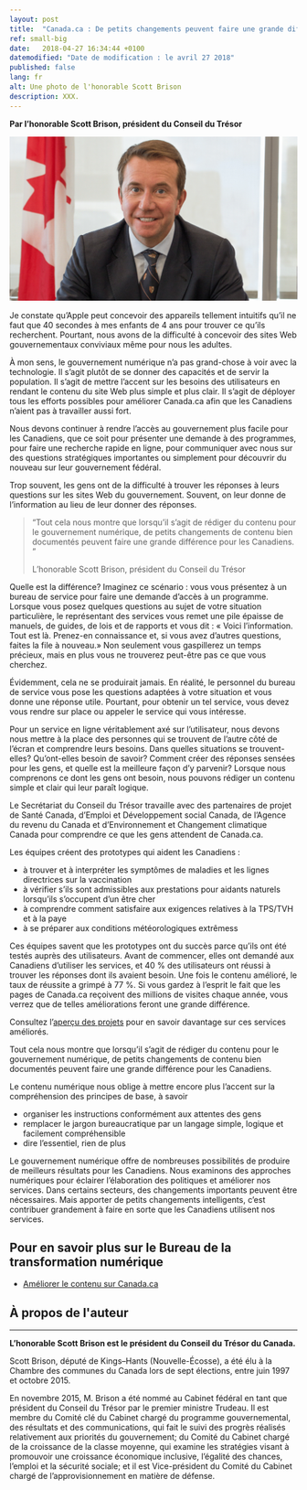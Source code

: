 ```yaml
---
layout: post
title:  "Canada.ca : De petits changements peuvent faire une grande différence"
ref: small-big
date:   2018-04-27 16:34:44 +0100
datemodified: "Date de modification : le avril 27 2018"
published: false
lang: fr
alt: Une photo de l'honorable Scott Brison
description: XXX.
---
```

**Par l’honorable Scott Brison, président du Conseil du Trésor**

<img class="img-responsive mrgn-bttm-lg" src="/images/PO/The-Honourable-Scott-Brison.png" width="750px" alt="Une photo de l'honorable Scott Brison" />

Je constate qu’Apple peut concevoir des appareils tellement intuitifs qu’il ne faut que 40 secondes à mes enfants de 4 ans pour trouver ce qu’ils recherchent. Pourtant, nous avons de la difficulté à concevoir des sites Web gouvernementaux conviviaux même pour nous les adultes.

À mon sens, le gouvernement numérique n’a pas grand-chose à voir avec la technologie. Il s’agit plutôt de se donner des capacités et de servir la population. Il s’agit de mettre l’accent sur les besoins des utilisateurs en rendant le contenu du site Web plus simple et plus clair. Il s’agit de déployer tous les efforts possibles pour améliorer Canada.ca afin que les Canadiens n’aient pas à travailler aussi fort.

Nous devons continuer à rendre l’accès au gouvernement plus facile pour les Canadiens, que ce soit pour présenter une demande à des programmes, pour faire une recherche rapide en ligne, pour communiquer avec nous sur des questions stratégiques importantes ou simplement pour découvrir du nouveau sur leur gouvernement fédéral. 

Trop souvent, les gens ont de la difficulté à trouver les réponses à leurs questions sur les sites Web du gouvernement. Souvent, on leur donne de l’information au lieu de leur donner des réponses.

<aside>
    <blockquote class="pquote img-responsive"><p>“Tout cela nous montre que lorsqu’il s’agit de rédiger du contenu pour le gouvernement numérique, de petits changements de contenu bien documentés peuvent faire une grande différence pour les Canadiens. ” </p><p class="quotesig">L’honorable Scott Brison, président du Conseil du Trésor</p>
         </blockquote>
</aside>

Quelle est la différence? Imaginez ce scénario : vous vous présentez à un bureau de service pour faire une demande d’accès à un programme. Lorsque vous posez quelques questions au sujet de votre situation particulière, le représentant des services vous remet une pile épaisse de manuels, de guides, de lois et de rapports et vous dit : « Voici l’information. Tout est là. Prenez-en connaissance et, si vous avez d’autres questions, faites la file à nouveau.» Non seulement vous gaspillerez un temps précieux, mais en plus vous ne trouverez peut-être pas ce que vous cherchez.

Évidemment, cela ne se produirait jamais. En réalité, le personnel du bureau de service vous pose les questions adaptées à votre situation et vous donne une réponse utile. Pourtant, pour obtenir un tel service, vous devez vous rendre sur place ou appeler le service qui vous intéresse.

Pour un service en ligne véritablement axé sur l’utilisateur, nous devons nous mettre à la place des personnes qui se trouvent de l’autre côté de l’écran et comprendre leurs besoins. Dans quelles situations se trouvent-elles? Qu’ont-elles besoin de savoir? Comment créer des réponses sensées pour les gens, et quelle est la meilleure façon d’y parvenir? Lorsque nous comprenons ce dont les gens ont besoin, nous pouvons rédiger un contenu simple et clair qui leur paraît logique.

Le Secrétariat du Conseil du Trésor travaille avec des partenaires de projet de Santé Canada, d’Emploi et Développement social Canada, de l’Agence du revenu du Canada et d’Environnement et Changement climatique Canada pour comprendre ce que les gens attendent de Canada.ca. 

Les équipes créent des prototypes qui aident les Canadiens :

- à trouver et à interpréter les symptômes de maladies et les lignes directrices sur la vaccination
-	à vérifier s’ils sont admissibles aux prestations pour aidants naturels lorsqu’ils s’occupent d’un être cher 
-	à comprendre comment satisfaire aux exigences relatives à la TPS/TVH et à la paye
-	à se préparer aux conditions météorologiques extrêmess

Ces équipes savent que les prototypes ont du succès parce qu’ils ont été testés auprès des utilisateurs. Avant de commencer, elles ont demandé aux Canadiens d’utiliser les services, et 40 % des utilisateurs ont réussi à trouver les réponses dont ils avaient besoin. Une fois le contenu amélioré, le taux de réussite a grimpé à 77 %. Si vous gardez à l’esprit le fait que les pages de Canada.ca reçoivent des millions de visites chaque année, vous verrez que de telles améliorations feront une grande différence.

Consultez l’[aperçu des projets](https://canada-ca.github.io/pages/apercu-projet.html) pour en savoir davantage sur ces services améliorés.

Tout cela nous montre que lorsqu’il s’agit de rédiger du contenu pour le gouvernement numérique, de petits changements de contenu bien documentés peuvent faire une grande différence pour les Canadiens. 

Le contenu numérique nous oblige à mettre encore plus l’accent sur la compréhension des principes de base, à savoir 

-	organiser les instructions conformément aux attentes des gens
-	remplacer le jargon bureaucratique par un langage simple, logique et facilement compréhensible 
-	dire l’essentiel, rien de plus 

Le gouvernement numérique offre de nombreuses possibilités de produire de meilleurs résultats pour les Canadiens. Nous examinons des approches numériques pour éclairer l’élaboration des politiques et améliorer nos services. Dans certains secteurs, des changements importants peuvent être nécessaires. Mais apporter de petits changements intelligents, c’est contribuer grandement à faire en sorte que les Canadiens utilisent nos services.

## Pour en savoir plus sur le Bureau de la transformation numérique

- [Améliorer le contenu sur Canada.ca](https://canada-ca.github.io/pages/apercu-projet.html)

## À propos de l'auteur

<hr>

<b>L’honorable Scott Brison est le président du Conseil du Trésor du Canada.</b>

Scott Brison, député de Kings–Hants (Nouvelle-Écosse), a été élu à la Chambre des communes du Canada lors de sept élections, entre juin 1997 et octobre 2015.

En novembre 2015, M. Brison a été nommé au Cabinet fédéral en tant que président du Conseil du Trésor par le premier ministre Trudeau. Il est membre du Comité clé du Cabinet chargé du programme gouvernemental, des résultats et des communications, qui fait le suivi des progrès réalisés relativement aux priorités du gouvernement; du Comité du Cabinet chargé de la croissance de la classe moyenne, qui examine les stratégies visant à promouvoir une croissance économique inclusive, l’égalité des chances, l’emploi et la sécurité sociale; et il est Vice-président du Comité du Cabinet chargé de l’approvisionnement en matière de défense.

